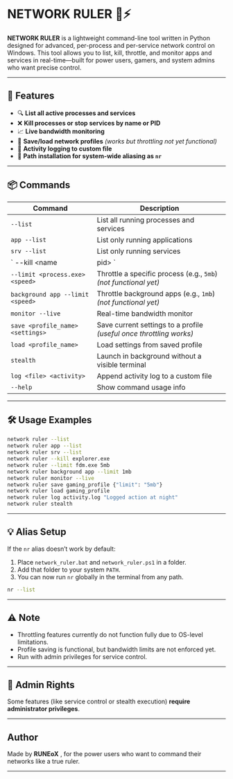 # NETWORK RULER 🧠⚡

**NETWORK RULER** is a lightweight command-line tool written in Python designed for advanced, per-process and per-service network control on Windows. This tool allows you to list, kill, throttle, and monitor apps and services in real-time—built for power users, gamers, and system admins who want precise control.

---

## 🚀 Features

- 🔍 **List all active processes and services**
- ❌ **Kill processes or stop services by name or PID**
- 📈 **Live bandwidth monitoring**
- 💾 **Save/load network profiles** *(works but throttling not yet functional)*
- 📓 **Activity logging to custom file**
- 🧩 **Path installation for system-wide aliasing as `nr`**

---

## 📦 Commands

| Command | Description |
|--------|-------------|
| `--list` | List all running processes and services |
| `app --list` | List only running applications |
| `srv --list` | List only running services |
| ` --kill <name|pid> ` | Kill a process or stop a service |
| `--limit <process.exe> <speed>` | Throttle a specific process (e.g., `5mb`) *(not functional yet)* |
| `background app --limit <speed>` | Throttle background apps (e.g., `1mb`) *(not functional yet)* |
| `monitor --live` | Real-time bandwidth monitor |
| `save <profile_name> <settings>` | Save current settings to a profile *(useful once throttling works)* |
| `load <profile_name>` | Load settings from saved profile |
| `stealth` | Launch in background without a visible terminal |
| `log <file> <activity>` | Append activity log to a custom file |
| `--help` | Show command usage info |

---

## 🛠 Usage Examples

```bash
network ruler --list
network ruler app --list
network ruler srv --list
network ruler --kill explorer.exe
network ruler --limit fdm.exe 5mb
network ruler background app --limit 1mb
network ruler monitor --live
network ruler save gaming_profile {"limit": "5mb"}
network ruler load gaming_profile
network ruler log activity.log "Logged action at night"
network ruler stealth
```

---

## 💡 Alias Setup

If the `nr` alias doesn’t work by default:

1. Place `network_ruler.bat` and `network_ruler.ps1` in a folder.
2. Add that folder to your system `PATH`.
3. You can now run `nr` globally in the terminal from any path.

```bash
nr --list
```

---

## ⚠️ Note

- Throttling features currently do not function fully due to OS-level limitations.
- Profile saving is functional, but bandwidth limits are not enforced yet.
- Run with admin privileges for service control.

---

## 🔐 Admin Rights

Some features (like service control or stealth execution) **require administrator privileges**.

---

## Author

Made by **RUNEoX** , for the power users who want to command their networks like a true ruler.

---

